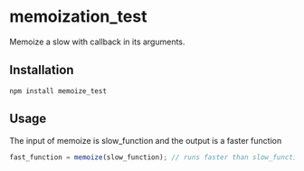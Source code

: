 memoization_test
=======
Memoize a slow with callback in its arguments.



Installation
------------
    npm install memoize_test

Usage
-----

The input of memoize is slow_function and the output is a faster function
```javascript
fast_function = memoize(slow_function); // runs faster than slow_function by using cache functions
```